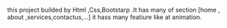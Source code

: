 this project builded by Html ,Css,Bootstarp .It has many of section [home , about ,services,contactus,...] it hass many featiure like at animation.
